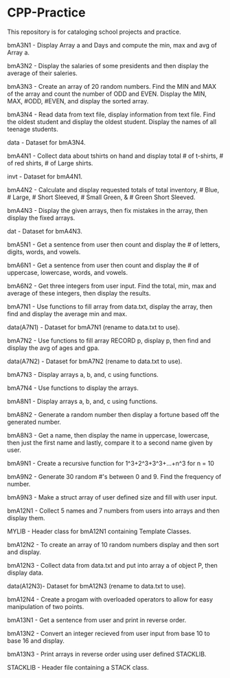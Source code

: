 # CPP-Practice
This repository is for cataloging school projects and practice.

bmA3N1     - Display Array a and Days and compute the min, max and avg of Array a.

bmA3N2     - Display the salaries of some presidents and then display the average of their saleries.

bmA3N3     - Create an array of 20 random numbers. Find the MIN and MAX of the array and count the 
             number of ODD and EVEN. Display the MIN, MAX, #ODD, #EVEN, and display the sorted array.
         
bmA3N4     - Read data from text file, display information from text file. Find the oldest student and
             display the oldest student. Display the names of all teenage students.
         
data       - Dataset for bmA3N4.

bmA4N1     - Collect data about tshirts on hand and display total # of t-shirts, # of red shirts, # of 
             Large shirts.
         
invt       - Dataset for bmA4N1.

bmA4N2     - Calculate and display requested totals of total inventory, # Blue, # Large, # Short 
             Sleeved, # Small Green, & # Green Short Sleeved.
         
bmA4N3     - Display the given arrays, then fix mistakes in the array, then display the fixed arrays.

dat        - Dataset for bmA4N3.

bmA5N1     - Get a sentence from user then count and display the # of letters, digits, words, and vowels.

bmA6N1     - Get a sentence from user then count and display the # of uppercase, lowercase, words,
             and vowels.
         
bmA6N2     - Get three integers from user input. Find the total, min, max and average of these integers, 
             then display the results.
         
bmA7N1     - Use functions to fill array from data.txt, display the array, then find and display the average
             min and max.
         
data(A7N1) - Dataset for bmA7N1 (rename to data.txt to use).

bmA7N2     - Use functions to fill array RECORD p, display p, then find and display the avg of ages and gpa.

data(A7N2) - Dataset for bmA7N2 (rename to data.txt to use).

bmA7N3     - Display arrays a, b, and, c using functions.

bmA7N4     - Use functions to display the arrays.

bmA8N1     - Display arrays a, b, and, c using functions.

bmA8N2     - Generate a random number then display a fortune based off the generated number.

bmA8N3     - Get a name, then display the name in uppercase, lowercase, then just the first name and lastly,
             compare it to a second name given by user.

bmA9N1     - Create a recursive function for 1^3+2^3+3^3+...+n^3 for n = 10

bmA9N2     - Generate 30 random #'s between 0 and 9. Find the frequency of number.

bmA9N3     - Make a struct array of user defined size and fill with user input.

bmA12N1    - Collect 5 names and 7 numbers from users into arrays and then display them.

MYLIB      - Header class for bmA12N1 containing Template Classes.

bmA12N2    - To create an array of 10 random numbers display and then sort and display.

bmA12N3    - Collect data from data.txt and put into array a of object P, then display data.

data(A12N3)- Dataset for bmA12N3 (rename to data.txt to use).

bmA12N4    - Create a progam with overloaded operators to allow for easy manipulation of two points.

bmA13N1    - Get a sentence from user and print in reverse order.

bmA13N2    - Convert an integer recieved from user input from base 10 to base 16 and display.

bmA13N3    - Print arrays in reverse order using user defined STACKLIB.

STACKLIB   - Header file containing a STACK class.






